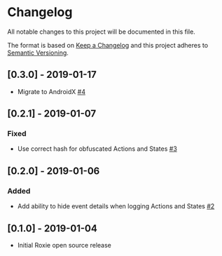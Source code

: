 # Changelog
All notable changes to this project will be documented in this file.

The format is based on [Keep a Changelog](http://keepachangelog.com/en/1.0.0/)
and this project adheres to [Semantic Versioning](http://semver.org/spec/v2.0.0.html).

## [0.3.0] - 2019-01-17
- Migrate to AndroidX [#4](https://github.com/ww-tech/roxie/pull/4)

## [0.2.1] - 2019-01-07
### Fixed
- Use correct hash for obfuscated Actions and States [#3](https://github.com/ww-tech/roxie/pull/3)

## [0.2.0] - 2019-01-06
### Added
- Add ability to hide event details when logging Actions and States [#2](https://github.com/ww-tech/roxie/pull/2)

## [0.1.0] - 2019-01-04
- Initial Roxie open source release
